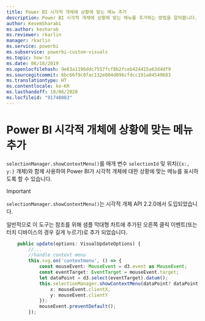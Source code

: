 ```yaml
---
title: Power BI 시각적 개체에 상황에 맞는 메뉴 추가
description: Power BI 시각적 개체에 상황에 맞는 메뉴를 추가하는 방법을 알아봅니다.
author: KesemSharabi
ms.author: kesharab
ms.reviewer: rkarlin
manager: rkarlin
ms.service: powerbi
ms.subservice: powerbi-custom-visuals
ms.topic: how-to
ms.date: 06/18/2019
ms.openlocfilehash: 9e63a1196ddc7557fcf8b2fceb424415a63d4df9
ms.sourcegitcommit: 6bc66f9c0fac132e004d096cfdcc191a04549683
ms.translationtype: HT
ms.contentlocale: ko-KR
ms.lasthandoff: 10/06/2020
ms.locfileid: "91748083"
---
```

# <a name="add-context-menu-to-power-bi-visual"></a>Power BI 시각적 개체에 상황에 맞는 메뉴 추가

`selectionManager.showContextMenu()`를 매개 변수 `selectionId` 및 위치(`{x:, y:}` 개체)와 함께 사용하여 Power BI가 시각적 개체에 대한 상황에 맞는 메뉴를 표시하도록 할 수 있습니다.

> [!IMPORTANT]
> `selectionManager.showContextMenu()`는 시각적 개체 API 2.2.0에서 도입되었습니다.

일반적으로 이 도구는 참조를 위해 샘플 막대형 차트에 추가된 오른쪽 클릭 이벤트(또는 터치 디바이스의 경우 길게 누르기)로 추가 되었습니다.

```typescript
    public update(options: VisualUpdateOptions) {
        //...
        //handle context menu
        this.svg.on('contextmenu', () => {
            const mouseEvent: MouseEvent = d3.event as MouseEvent;
            const eventTarget: EventTarget = mouseEvent.target;
            let dataPoint = d3.select(eventTarget).datum();
            this.selectionManager.showContextMenu(dataPoint? dataPoint.selectionId : {}, {
                x: mouseEvent.clientX,
                y: mouseEvent.clientY
            });
            mouseEvent.preventDefault();
        });
```
